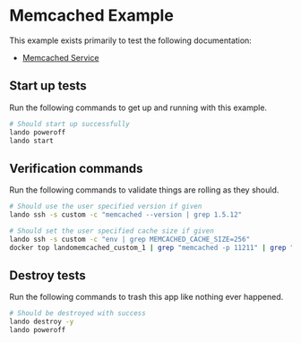 Memcached Example
=================

This example exists primarily to test the following documentation:

* [Memcached Service](https://docs.devwithlando.io/tutorials/memcached.html)

Start up tests
--------------

Run the following commands to get up and running with this example.

```bash
# Should start up successfully
lando poweroff
lando start
```

Verification commands
---------------------

Run the following commands to validate things are rolling as they should.

```bash
# Should use the user specified version if given
lando ssh -s custom -c "memcached --version | grep 1.5.12"

# Should set the user specified cache size if given
lando ssh -s custom -c "env | grep MEMCACHED_CACHE_SIZE=256"
docker top landomemcached_custom_1 | grep "memcached -p 11211" | grep "256"
```

Destroy tests
-------------

Run the following commands to trash this app like nothing ever happened.

```bash
# Should be destroyed with success
lando destroy -y
lando poweroff
```
